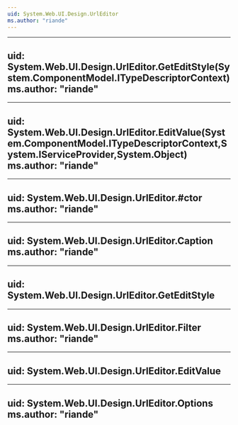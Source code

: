 ```yaml
---
uid: System.Web.UI.Design.UrlEditor
ms.author: "riande"
---
```


---
uid: System.Web.UI.Design.UrlEditor.GetEditStyle(System.ComponentModel.ITypeDescriptorContext)
ms.author: "riande"
---

---
uid: System.Web.UI.Design.UrlEditor.EditValue(System.ComponentModel.ITypeDescriptorContext,System.IServiceProvider,System.Object)
ms.author: "riande"
---

---
uid: System.Web.UI.Design.UrlEditor.#ctor
ms.author: "riande"
---

---
uid: System.Web.UI.Design.UrlEditor.Caption
ms.author: "riande"
---

---
uid: System.Web.UI.Design.UrlEditor.GetEditStyle
---

---
uid: System.Web.UI.Design.UrlEditor.Filter
ms.author: "riande"
---

---
uid: System.Web.UI.Design.UrlEditor.EditValue
---

---
uid: System.Web.UI.Design.UrlEditor.Options
ms.author: "riande"
---
